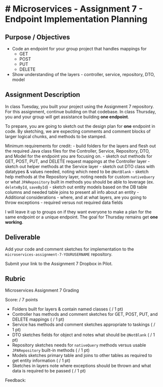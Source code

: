 # # Microservices - Assignment 7 - Endpoint Implementation Planning

## Purpose / Objectives

- Code an endpoint for your group project that handles mappings for 
    - GET
    - POST
    - PUT
    - DELETE
- Show understanding of the layers - controller, service, repository, DTO, model

## Assignment Description

In class Tuesday, you built your project using the Assignment 7 repository. For this assignment, continue building on that codebase. In class Thursday, you and your group will get assistance building **one endpoint**.

To prepare, you are going to sketch out the design plan for **one** endpoint in code.  By sketching, we are expecting comments and comment blocks of larger logical chunks, and methods to be stamped.

Minimum requirements for credit:
    - build folders for the layers and flesh out the required Java class files for the Controller, Service, Repository, DTO, and Model for the endpoint you are focusing on. 
    - sketch out methods for GET, POST, PUT, and DELETE request mappings at the Controller layer
    - sketch out helper methods at the Service layer
    - sketch out DTO class with datatypes & values needed, noting which need to be `@NotBlank`
    - sketch help methods at the Repository layer, noting needs for custom `nativeQuery` or what `JPARepository` built in methods you should be able to leverage (ex. `deleteById`, `saveById`)
    - sketch out entity models based on the DB table columns and needed table joins to present all info about an entity
    - Additional considerations
        - where, and at what layers, are you going to throw exceptions
        - required versus not required data fields

I will leave it up to groups on if they want everyone to make a plan for the same endpoint or a unique endpoint.  The goal for Thursday remains get **one working**.

## Deliverable

Add your code and comment sketches for implementation to the `microservices-assignment-7-YOURUSERNAME` repository.

Submit your link to the Assignment 7 Dropbox in Pilot.

## Rubric

Microservices Assignment 7 Grading

Score:  / 7 points

- Folders built for layers & contain named classes ( / 1 pt)
- Controller has methods and comment sketches for GET, POST, PUT, and DELETE mappings ( / 1 pt)
- Service has methods and comment sketches appropriate to taskings ( / 1 pt)
- DTO sketches fields for object and notes what should be `@NotBlank` ( / 1 pt)
- Repository sketches needs for `nativeQuery` methods versus usable `JPARepository` built-in methods ( / 1 pt)
- Models sketches primary table and joins to other tables as required to get entity information ( / 1 pt)
- Sketches in layers note where exceptions should be thrown and what data is required to be passed ( / 1 pt)

Feedback: 